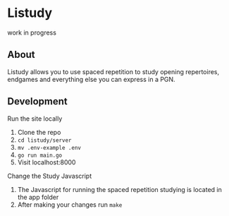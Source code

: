 # Listudy
work in progress
## About
Listudy allows you to use spaced repetition to study opening repertoires, endgames and everything else you can express in a PGN.

## Development
Run the site locally
1. Clone the repo
2. `cd listudy/server`
3. `mv .env-example .env`
4. `go run main.go`
5. Visit localhost:8000

Change the Study Javascript
1. The Javascript for running the spaced repetition studying is located in the app folder
2. After making your changes run `make`
